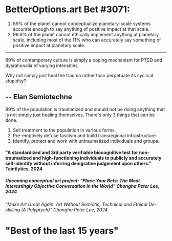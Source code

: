



# BetterOptions.art Bet #3071:

1. 89% of the planet cannot conceptualize planetary-scale systems accurate enough to say anything of positive impact at that scale.
2. 99.9% of the planet cannot ethically implement anything at planetary scale, including most of the 11% who can accurately say something of positive impact at planetary scale.

----






89% of contemporary culture is simply a coping mechanism for PTSD and dysrationalia of varying intensities.

Why not simply just heal the trauma rather than perpetuate its cyclical stupidity?

-- Elan Semiotechne
---


89% of the population is traumatized and should not be doing anything that is not simply just healing themselves. There's only 3 things that can be done.

1. Sell treatment to the population in various forms.
2. Pre-emptively defuse fascism and build transregional infrastructure.
3. Identify, protect and work with untraumatized individuals and groups.






#### "A standardized and 3rd party verifiable biocognitive test for non-traumatized and high-functioning individuals to publicly and accurately self-identify without inferring denigrative judgement upon others." Taintlytics, 2024










##### Upcoming conceptual art project: "Place Your Bets: The Most Interestingly Objective Conversation in the World" Chongha Peter Lee, 2024







###### "Make Art Great Again: Art Without Semiotic, Technical and Ethical De-skilling (A Polyptych)" Chongha Peter Lee, 2024






# "Best of the last 15 years"













